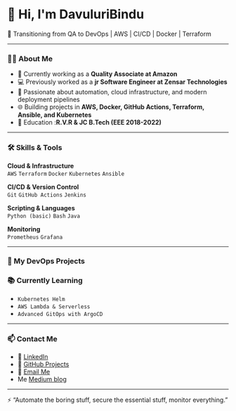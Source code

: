 # 👋 Hi, I'm DavuluriBindu
🌱 Transitioning from QA to DevOps | AWS | CI/CD | Docker | Terraform

---

### 👨‍💻 About Me

- 💼 Currently working as a **Quality Associate at Amazon**
- 💻 Previously worked as a **jr Software Engineer at Zensar Technologies**
- 🚀 Passionate about automation, cloud infrastructure, and modern deployment pipelines
- 🌐 Building projects in **AWS, Docker, GitHub Actions, Terraform, Ansible, and Kubernetes**
- 📖 Education :**R.V.R & JC  B.Tech (EEE 2018-2022)**

---

### 🛠️ Skills & Tools

**Cloud & Infrastructure**  
`AWS` `Terraform` `Docker` `Kubernetes` `Ansible`  

**CI/CD & Version Control**  
`Git` `GitHub Actions` `Jenkins`  

**Scripting & Languages**  
`Python (basic)` `Bash` `Java`  

**Monitoring**  
`Prometheus` `Grafana`

---

### 🚧 My DevOps Projects



### 📚 Currently Learning

- `Kubernetes Helm`
- `AWS Lambda & Serverless`
- `Advanced GitOps with ArgoCD`

---

### 📫 Contact Me

- 🔗 [LinkedIn](https://www.linkedin.com/in/bindu-davuluri-875633190/)
- 🧰 [GitHub Projects](https://github.com/yourusername)
- 📧 [Email Me](mailto:davuluribindu995.com)
- Me [Medium blog](https://medium.com/@davuluribindu23)


---
⚡ “Automate the boring stuff, secure the essential stuff, monitor everything.”


